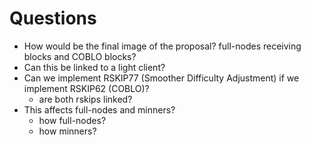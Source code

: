 # Questions

- How would be the final image of the proposal? full-nodes receiving blocks and COBLO blocks?
- Can this be linked to a light client?
- Can we implement RSKIP77 (Smoother Difficulty Adjustment) if we implement RSKIP62 (COBLO)?
  - are both rskips linked?
- This affects full-nodes and minners?
  - how full-nodes?
  - how minners?
